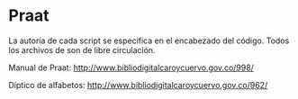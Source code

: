 Praat
=====
La autoría de cada script se especifica en el encabezado del código. Todos los archivos de son de libre circulación.

Manual de Praat: http://www.bibliodigitalcaroycuervo.gov.co/998/

Díptico de alfabetos: http://www.bibliodigitalcaroycuervo.gov.co/962/
